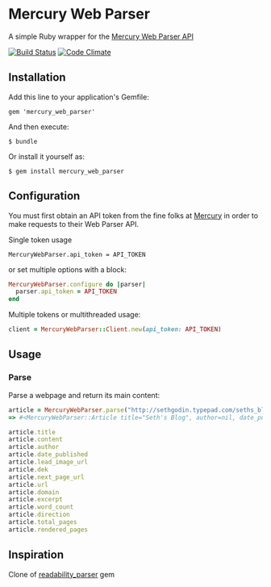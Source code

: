# Mercury Web Parser

A simple Ruby wrapper for the [Mercury Web Parser API][mercury-url]

[![Build Status][travis-badge]][travis] [![Code Climate][code-climate-badge]][code-climate]

[travis-badge]: https://travis-ci.org/theoldreader/mercury_web_parser.png
[travis]: http://travis-ci.org/theoldreader/mercury_web_parser
[code-climate-badge]: https://codeclimate.com/github/theoldreader/mercury_web_parser.png
[code-climate]: https://codeclimate.com/github/theoldreader/mercury_web_parser

## Installation
Add this line to your application's Gemfile:

    gem 'mercury_web_parser'

And then execute:

    $ bundle

Or install it yourself as:

    $ gem install mercury_web_parser

## Configuration
You must first obtain an API token from the fine folks at [Mercury][mercury-url]
in order to make requests to their Web Parser API.

Single token usage

    MercuryWebParser.api_token = API_TOKEN

or set multiple options with a block:
```ruby
MercuryWebParser.configure do |parser|
  parser.api_token = API_TOKEN
end
```


Multiple tokens or multithreaded usage:

```ruby
client = MercuryWebParser::Client.new(api_token: API_TOKEN)
```

## Usage

### Parse

Parse a webpage and return its main content:

```ruby
article = MercuryWebParser.parse("http://sethgodin.typepad.com/seths_blog/2016/11/all-we-have-is-each-other.html")
=> #<MercuryWebParser::Article title="Seth's Blog", author=nil, date_published=nil, dek=nil, lead_image_url="http://www.sethgodin.com/sg/images/og.jpg", content="<div id=\"alpha-inner\" class=\"pkg\"> <div class=\"module-typelist module\">...", next_page_url="http://sethgodin.typepad.com/seths_blog/2016/11/choose-better.html", url="http://sethgodin.typepad.com/seths_blog/2016/11/all-we-have-is-each-other.html", domain="sethgodin.typepad.com", excerpt="", word_count=462, direction="ltr", total_pages=4, pages_rendered=4>

article.title
article.content
article.author
article.date_published
article.lead_image_url
article.dek
article.next_page_url
article.url
article.domain
article.excerpt
article.word_count
article.direction
article.total_pages
article.rendered_pages
```

## Inspiration
Clone of [readability_parser](https://github.com/phildionne/readability_parser) gem

[mercury-url]: https://mercury.postlight.com/web-parser/
